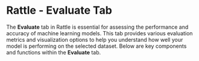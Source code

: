 # Rattle - Evaluate Tab

The **Evaluate** tab in Rattle is essential for assessing the 
performance and accuracy of machine learning models. This tab 
provides various evaluation metrics and visualization options 
to help you understand how well your model is performing on the 
selected dataset. Below are key components and functions within 
the **Evaluate** tab.
